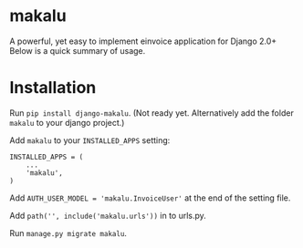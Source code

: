 # makalu
A powerful, yet easy to implement einvoice application for Django 2.0+
Below is a quick summary of usage.

Installation
============
Run ``pip install django-makalu``. (Not ready yet. Alternatively add the folder ``makalu`` to your django project.)

Add ``makalu`` to your ``INSTALLED_APPS`` setting:

    INSTALLED_APPS = (
        ...
        'makalu',
    )

Add ``AUTH_USER_MODEL = 'makalu.InvoiceUser'`` at the end of the setting file.

Add ``path('', include('makalu.urls'))`` in to urls.py.

Run ``manage.py migrate makalu``.